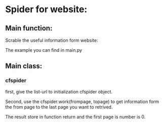 # Spider for website:

## Main function:

Scrable the useful information form website:

The example you can find in main.py
## Main class:
### cfspider
first, give the list-url to initialization cfspider object.

Second, use the cfspider.work(frompage, topage) to get information form the from page to the last page you want to retrived.

The result store in function return and the first page is number is 0.
